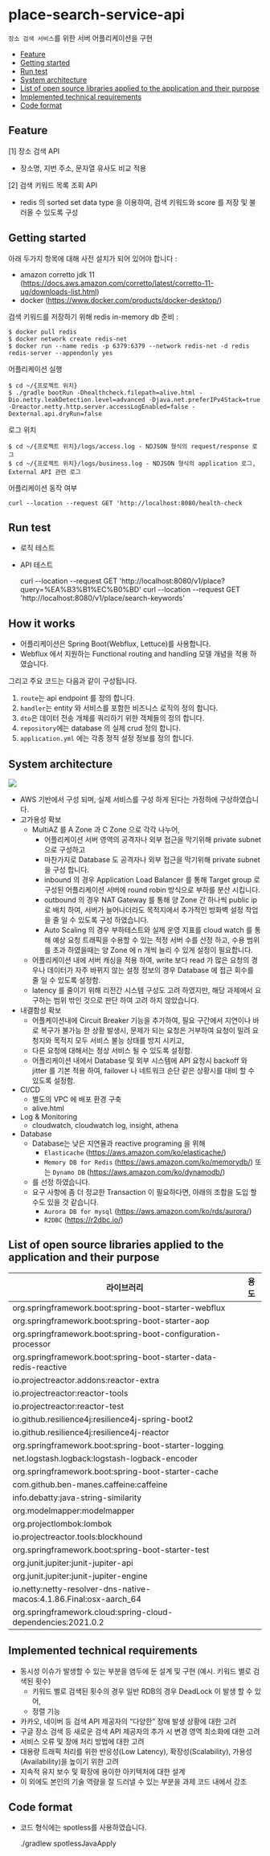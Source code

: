 # place-search-service-api

`장소 검색 서비스`를 위한 서버 어플리케이션을 구현

* [Feature](#feature)
* [Getting started](#getting-started)
* [Run test](#run-test)
* [System architecture](#system-architecture)
* [List of open source libraries applied to the application and their purpose](#list-of-open-source-libraries-applied-to-the-application-and-their-purpose)
* [Implemented technical requirements](#implemented-technical-requirements)
* [Code format](*)

## Feature

[1] 장소 검색 API
* 장소명, 지번 주소, 문자열 유사도 비교 적용

[2] 검색 키워드 목록 조회 API
* redis 의 sorted set data type 을 이용하여, 검색 키워드와 score 를 저장 및 불러올 수 있도록 구성

## Getting started 

아래 두가지 항목에 대해 사전 설치가 되어 있어야 합니다 :

* amazon corretto jdk 11 (https://docs.aws.amazon.com/corretto/latest/corretto-11-ug/downloads-list.html)
* docker (https://www.docker.com/products/docker-desktop/)

검색 키워드를 저장하기 위해 redis in-memory db 준비 :
    
    $ docker pull redis 
    $ docker network create redis-net 
    $ docker run --name redis -p 6379:6379 --network redis-net -d redis redis-server --appendonly yes

어플리케이션 실행

	$ cd ~/{프로젝트 위치}
	$ ./gradle bootRun -Dhealthcheck.filepath=alive.html -Dio.netty.leakDetection.level=advanced -Djava.net.preferIPv4Stack=true -Dreactor.netty.http.server.accessLogEnabled=false -Dexternal.api.dryRun=false

로그 위치

	$ cd ~/{프로젝트 위치}/logs/access.log - NDJSON 형식의 request/response 로그
	$ cd ~/{프로젝트 위치}/logs/business.log - NDJSON 형식의 application 로그, External API 관련 로그

어플리케이션 동작 여부

    curl --location --request GET 'http://localhost:8080/health-check

## Run test
* 로직 테스트
* API 테스트 


    curl --location --request GET 'http://localhost:8080/v1/place?query=%EA%B3%B1%EC%B0%BD'
    curl --location --request GET 'http://localhost:8080/v1/place/search-keywords'

## How it works
* 어플리케이션은 Spring Boot(Webflux, Lettuce)를 사용합니다.
* Webflux 에서 지원하는 Functional routing and handling 모델 개념을 적용 하였습니다. 

그리고 주요 코드는 다음과 같이 구성됩니다.

1. `route`는 api endpoint 를 정의 합니다.
2. `handler`는 entity 와 서비스를 포함한 비즈니스 로직의 정의 합니다.
3. `dto`은 데이터 전송 개체를 쿼리하기 위한 객체들의 정의 합니다.
4. `repository`에는 database 의 실제 crud 정의 합니다.
5. `application.yml` 에는 각종 정적 설정 정보를 정의 합니다.

## System architecture
![](architecture.jpg)
* AWS 기반에서 구성 되며, 실제 서비스를 구성 하게 된다는 가정하에 구상하였습니다.
* 고가용성 확보
  * MultiAZ 를 A Zone 과 C Zone 으로 각각 나누어,
    * 어플리케이션 서버 영역의 공격자나 외부 접근을 막기위해 private subnet 으로 구성하고
    * 마찬가지로 Database 도 공격자나 외부 접근을 막기위해 private subnet 을 구성 합니다.
    * inbound 의 경우 Application Load Balancer 를 통해 Target group 로 구성된 어플리케이션 서버에 round robin 방식으로 부하를 분산 시킵니다.
    * outbound 의 경우 NAT Gateway 를 통해 양 Zone 간 하나씩 public ip로 배치 하여, 서버가 늘어나더라도 목적지에서 추가적인 방화벽 설정 작업을 줄 일 수 있도록 구성 하였습니다.
    * Auto Scaling 의 경우 부하테스트와 실제 운영 지표를 cloud watch 를 통해 예상 요청 트래픽을 수용할 수 있는 적정 서버 수를 산정 하고, 수용 범위를 초과 하였을때는 양 Zone 에 n 개씩 늘리 수 있게 설정이 필요합니다.
  * 어플리케이션 내에 서버 캐싱을 적용 하여, write 보다 read 가 많은 요청의 경우나 데이터가 자주 바뀌지 않는 설정 정보의 경우 Database 에 접근 회수를 줄 일 수 있도록 설정함.
  * latency 를 줄이기 위해 리전간 시스템 구성도 고려 하였지만, 해당 과제에서 요구하는 범위 밖인 것으로 판단 하여 고려 하지 않았습니다.
* 내결함성 확보
  * 어플케이션내에 Circuit Breaker 기능을 추가하여, 필요 구간에서 지연이나 바로 복구가 불가능 한 상황 발생시, 문제가 되는 요청은 거부하여 요청이 밀려 요청지와 목적지 모두 서비스 불능 상태를 방지 시키고,
  * 다른 요청에 대해서는 정상 서비스 될 수 있도록 설정함.
  * 어플리케이션 내에서 Database 및 외부 시스템에 API 요청시 backoff 와 jitter 를 기본 적용 하여, failover 나 네트워크 순단 같은 상황시를 대비 할 수 있도록 설정함.
* CI/CD
  * 별도의 VPC 에 배포 환경 구축
  * alive.html
* Log & Monitoring
  * cloudwatch, cloudwatch log, insight, athena
* Database
  * Database는 낮은 지연율과 reactive programing 을 위해 
    * `Elasticache` (https://aws.amazon.com/ko/elasticache/) 
    * `Memory DB for Redis` (https://aws.amazon.com/ko/memorydb/) 또는 `Dynamo DB` (https://aws.amazon.com/ko/dynamodb/)
  * 를 선정 하였습니다.
  * 요구 사항에 좀 더 정교한 Transaction 이 필요하다면, 아래의 조합을 도입 할 수도 있을 것 같습니다.
    * `Aurora DB for mysql` (https://aws.amazon.com/ko/rds/aurora/)
    * `R2DBC` (https://r2dbc.io/)  

  
## List of open source libraries applied to the application and their purpose
| 라이브러리 | 용도 |
| -------- | -------- |
| org.springframework.boot:spring-boot-starter-webflux | |
| org.springframework.boot:spring-boot-starter-aop | |
| org.springframework.boot:spring-boot-configuration-processor | |
| org.springframework.boot:spring-boot-starter-data-redis-reactive | |
| io.projectreactor.addons:reactor-extra | |
| io.projectreactor:reactor-tools | |
| io.projectreactor:reactor-test | |
| io.github.resilience4j:resilience4j-spring-boot2 | |
| io.github.resilience4j:resilience4j-reactor | |
| org.springframework.boot:spring-boot-starter-logging | |
| net.logstash.logback:logstash-logback-encoder | |
| org.springframework.boot:spring-boot-starter-cache | |
| com.github.ben-manes.caffeine:caffeine | |
| info.debatty:java-string-similarity | |
| org.modelmapper:modelmapper | |
| org.projectlombok:lombok | |
| io.projectreactor.tools:blockhound | |
| org.springframework.boot:spring-boot-starter-test | |
| org.junit.jupiter:junit-jupiter-api | |
| org.junit.jupiter:junit-jupiter-engine | |
| io.netty:netty-resolver-dns-native-macos:4.1.86.Final:osx-aarch_64 | |
| org.springframework.cloud:spring-cloud-dependencies:2021.0.2 | |

## Implemented technical requirements
* 동시성 이슈가 발생할 수 있는 부분을 염두에 둔 설계 및 구현 (예시. 키워드 별로 검색된 횟수)
  * 키워드 별로 검색된 횟수의 경우 일반 RDB의 경우 DeadLock 이 발생 할 수 있어,
  * 정렬 기능
* 카카오, 네이버 등 검색 API 제공자의 “다양한” 장애 발생 상황에 대한 고려
* 구글 장소 검색 등 새로운 검색 API 제공자의 추가 시 변경 영역 최소화에 대한 고려
* 서비스 오류 및 장애 처리 방법에 대한 고려
* 대용량 트래픽 처리를 위한 반응성(Low Latency), 확장성(Scalability), 가용성(Availability)을 높이기 위한 고려
* 지속적 유지 보수 및 확장에 용이한 아키텍처에 대한 설계
* 이 외에도 본인의 기술 역량을 잘 드러낼 수 있는 부분을 과제 코드 내에서 강조

## Code format 
* 코드 형식에는 spotless를 사용하였습니다. 

    
    ./gradlew spotlessJavaApply

